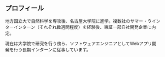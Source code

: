 ## プロフィール
地方国立大で自然科学を専攻後、名古屋大学院に進学。複数社のサマー・ウインターインターン（それぞれ数週間程度）を経験後、東証一部自社開発企業に内定。

現在は大学院で研究を行う傍ら、ソフトウェアエンジニアとしてWebアプリ開発を行う長期インターンに従事しています。
